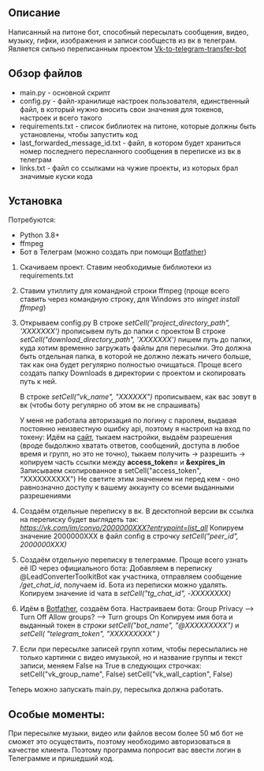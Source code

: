 ## Описание

Написанный на питоне бот, способный пересылать сообщения, видео, музыку, гифки, изображения и записи сообществ из вк в телеграм.
Является сильно переписанным проектом [Vk-to-telegram-transfer-bot](https://github.com/Whiletruedoend/Vk-to-telegram-transfer-bot)

## Обзор файлов

* main.py - основной скрипт
* config.py - файл-хранилище настроек пользователя, единственный файл, в который нужно вносить свои значения для токенов, настроек и всего такого
* requirements.txt - список библиотек на питоне, которые должны быть установлены, чтобы запустить код
* last_forwarded_message_id.txt - файл, в котором будет храниться номер последнего пересланного сообщения в переписке из вк в телеграм
* links.txt - файл со ссылками на чужие проекты, из которых брал значимые куски кода 

## Установка

Потребуются: 
* Python 3.8+
* ffmpeg
* Бот в Телеграм (можно создать при помощи [Botfather](https://t.me/BotFather))

1. Скачиваем проект. Ставим необходимые библиотеки из requirements.txt

2. Ставим утиллиту для командной строки ffmpeg (проще всего ставить через командную строку, для Windows это *winget install ffmpeg*)

3. Открываем config.py
   В строке *setCell("project_directory_path", 'XXXXXXX')* прописывем путь до папки с проектом
   В строке *setCell("download_directory_path", 'XXXXXXX')* пишем путь до папки, куда хотим временно загружать файлы для пересылки.
   Это должна быть отдельная папка, в которой не должно лежать ничего больше, так как она будет регулярно полностью очищаться.
   Проще всего создать папку Downloads в директории с проектом и скопировать путь к ней.
   
   В строке *setCell("vk_name", "XXXXXX")* прописываем, как вас зовут в вк (чтобы боту регулярно об этом вк не спрашивать)
   
   У меня не работала авторизация по логину с паролем, выдавая постоянно неизвестную ошибку api, поэтому я настроил на вход по токену:
   Идём на [сайт](https://vkhost.github.io/), тыкаем настройки, выдаём разрешения (вроде быдолжно хватать ответов, сообщений, доступа в любое время и групп, но это не точно),
   тыкаем получить -> разрешить -> копируем часть ссылки между **access_token=** и **&expires_in**
   Записываем скопированное в setCell("access_token", "XXXXXXXXXX")
   Не светите этим значением ни перед кем - оно равнозначно доступу к вашему аккаунту со всеми выданными разрешениями

   
4. Создаём отдельные переписку в вк.
   В десктопной версии вк ссылка на переписку будет выглядеть так: *https://vk.com/im/convo/2000000XXX?entrypoint=list_all*
   Копируем значение 2000000XXX в файл config в строчку *setCell("peer_id", 2000000XXX)*

6. Создаём отдельную переписку в телеграмме.
   Проще всего узнать её ID через официального бота:
   Добавляем в переписку @LeadConverterToolkitBot как участника, отправляем сообщение */get_chat_id*, получаем id. Бота из переписки можно удалять.
   Копируем значение id чата в *setCell("tg_chat_id", -ХХХХХХХХ)*

7. Идём в [Botfather](https://t.me/BotFather), создаём бота.
   Настраиваем бота:
   Group Privacy —> Turn Off
   Allow groups? —> Turn groups On
   Копируем имя бота и выданный токен в *строки setCell("bot_name", "@ХХХХХХХХХ")* и *setCell( "telegram_token", "ХХХХХХХХХ" )*

8. Если при пересылке записей групп хотим, чтобы пересылались не только картинки с видео имузыкой, но и название группы и текст записи, меняем False на True в следующих строчках:
   setCell("vk_group_name", False)
   setCell("vk_wall_caption", False)

Теперь можно запускать main.py, пересылка должна работать.

## Особые моменты:

При пересылке музыки, видео или файлов весом более 50 мб бот не сможет это осуществить, поэтому необходимо авторизоваться в качестве клиента.
Поэтому программа попросит вас ввести логин в Телеграмме и пришедший код.
